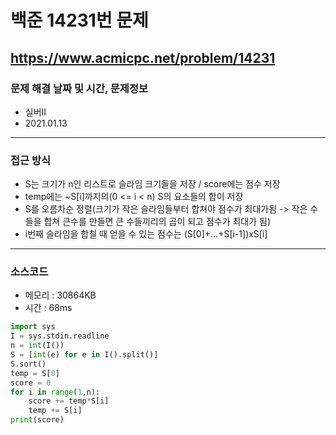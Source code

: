 # 백준 14231번 문제
https://www.acmicpc.net/problem/14231
---

### 문제 해결 날짜 및 시간, 문제정보
- 실버II
- 2021.01.13
---

### 접근 방식
- S는 크기가 n인 리스트로 슬라임 크기들을 저장 / score에는 점수 저장
- temp에는 ~S[i]까지의(0 <= i < n) S의 요소들의 합이 저장
- S를 오름차순 정렬(크기가 작은 슬라임들부터 합쳐야 점수가 최대가됨 -> 작은 수들을 합쳐 큰수를 만들면 큰 수들끼리의 곱이 되고 점수가 최대가 됨)
- i번째 슬라임을 합칠 때 얻을 수 있는 점수는 (S[0]+...+S[i-1])xS[i]
---

### 소스코드
- 메모리 : 30864KB
- 시간 : 68ms
```Python
import sys
I = sys.stdin.readline
n = int(I())
S = [int(e) for e in I().split()]
S.sort()
temp = S[0]
score = 0
for i in range(1,n):
    score += temp*S[i]
    temp += S[i]
print(score)
```